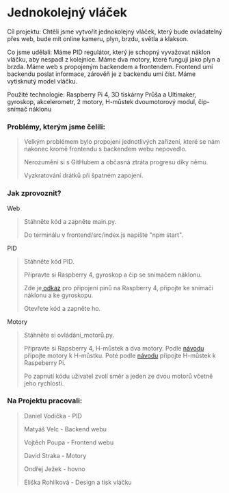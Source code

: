 <h1>Jednokolejný vláček</h1>

<p>Cíl projektu: Chtěli jsme vytvořit jednokolejný vláček, který bude ovladatelný přes web, bude mít online kameru, plyn, brzdu, světla a klakson.</p>
<p>Co jsme udělali: Máme PID regulátor, který je schopný vyvažovat náklon vláčku, aby nespadl z kolejnice. Máme dva motory, které fungují jako plyn a brzda. Máme web s propojeným backendem a frontendem. Frontend umí backendu poslat informace, zárověň je z backendu umí číst. Máme vytisknutý model vláčku.</p>
<p>Použité technologie: Raspberry Pi 4, 3D tiskárny Průša a Ultimaker, gyroskop, akcelerometr, 2 motory, H-můstek dvoumotorový modul, čip-snímač náklonu</p>

<h3>Problémy, kterým jsme čelili:</h3>
<blockquote>
  <p>Velkým problémem bylo propojení jednotlivých zařízení, které se nám nakonec kromě frontendu s backendem webu nepovedlo.</p>
  <p>Nerozumění si s GitHubem a občasná ztráta progresu díky němu.</p>
  <p>Vyzkratování drátků při špatném zapojení.</p>
</blockquote>

<h3>Jak zprovoznit?</h3>
<p>Web</p>
  <blockquote>
  <p>Stáhněte kód a zapněte main.py.</p>
  <p>Do terminálu v frontend/src/index.js napište "npm start".</p>
  </blockquote>
<p>PID</p>
  <blockquote>
  <p>Stáhněte kód PID.</p>
  <p>Připravte si Raspberry 4, gyroskop a čip se snímačem náklonu.</p>
  <p>Zde je<a href="https://community.home-assistant.io/t/rf-reader-add-on/215938" title="Raspberry"> odkaz</a> pro připojení pinů na Raspberry 4, připojte ke snímači  náklonu a ke gyroskopu.</p>
  <p>Otevřete kód a zapněte ho.</p>
  </blockquote>
<p>Motory</p>
  <blockquote>
  <p>Stáhněte si ovládání_motorů.py.</p>
  <p>Připravte si Rapsberry 4, H-můstek a dva motory. Podle <a href="https://www.laskakit.cz/h-mustek-pro-krokovy-motor-l298n--dualni-motorovy-modul/?fbclid=IwAR0J27osccefwn7pToaFZcSSnsyBQMDsZQR1tKhF3giljvfZypOPq0dzVVA" title="Raspberry"> návodu</a> připojte motory k H-můstku. Poté podle <a href="https://linuxhint.com/gpio-pinout-raspberry-pi/?fbclid=IwAR1znVWyQl8cOaeNnZQT-NhUi1AKmjtEbqqe3JVRpIrP07jrFHfq8apKdns" title="Raspberry"> návodu</a> připojte H-můstek k Raspeberry Pi.
  <p>Po zapnutí kódu uživatel zvolí směr a jeden ze dvou motorů včetně jeho rychlosti.</p>
  </blockquote>
  
<h3>Na Projektu pracovali:</h3>
  <blockquote>
  <p>Daniel Vodička - PID</p>
  <p>Matyáš Velc - Backend webu</p>
  <p>Vojtěch Poupa - Frontend webu</p>
  <p>David Straka - Motory</p>
  <p>Ondřej Ježek - hovno</p>
  <p>Eliška Rohlíková - Design a tisk vláčku</p>

